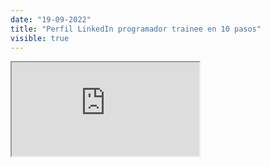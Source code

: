 ```yaml
---
date: "19-09-2022"
title: "Perfil LinkedIn programador trainee en 10 pasos"
visible: true
---
```

<iframe src="https://www.youtube.com/embed/RZU8Xa1HppU" allowfullscreen></iframe>
